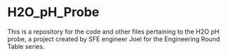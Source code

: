 H2O_pH_Probe
============

This is a repository for the code and other files pertaining to the H2O pH probe, a project created by SFE engineer Joel for the Engineering Round Table series. 
